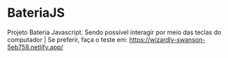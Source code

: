 # BateriaJS
Projeto Bateria Javascript. Sendo possível interagir por meio das teclas do computador | Se preferir, faça o teste em: https://wizardly-swanson-5eb758.netlify.app/

